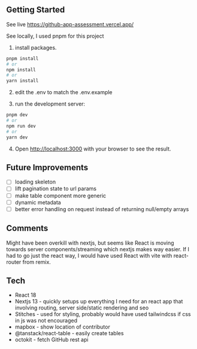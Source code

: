 ## Getting Started

See live https://github-app-assessment.vercel.app/

See locally, I used pnpm for this project
1) install packages.

```bash
pnpm install
# or
npm install
# or
yarn install
```

2) edit the .env to match the .env.example

3) run the development server:

```bash
pnpm dev
# or
npm run dev
# or
yarn dev
```

4) Open [http://localhost:3000](http://localhost:3000) with your browser to see the result.

## Future Improvements

- [ ] loading skeleton
- [ ] lift pagination state to url params
- [ ] make table component more generic
- [ ] dynamic metadata
- [ ] better error handling on request instead of returning null/empty arrays

## Comments

Might have been overkill with nextjs, but seems like React is moving towards server components/streaming which nextjs makes way easier.
If I had to go just the react way, I would have used React with vite with react-router from remix.

## Tech
* React 18
* Nextjs 13 - quickly setups up everything I need for an react app that involving routing, server side/static rendering and seo
* Stitches - used for styling, probably would have used tailwindcss if css in js was not encouraged
* mapbox - show location of contributor
* @tanstack/react-table - easily create tables
* octokit - fetch GitHub rest api

